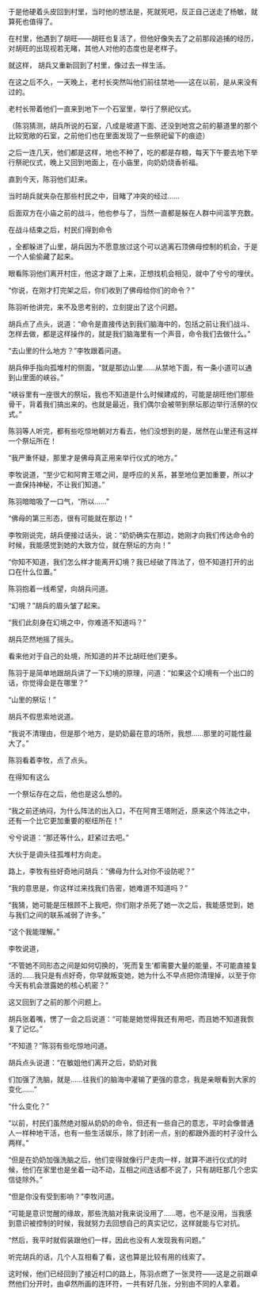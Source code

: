 于是他硬着头皮回到村里，当时他的想法是，死就死吧，反正自己送走了杨敏，就算死也值得了。

在村里，他遇到了胡旺——胡旺也复活了，但他好像失去了之前那段追捕的经历，对胡旺的出现视若无睹，其他人对他的态度也是老样子。

就这样， 胡兵又重新回到了村里，像过去一样生活。

在这之后不久，一天晚上，老村长突然叫他们前往禁地——这在以前，是从来没有过的。

老村长带着他们一直来到地下一个石室里，举行了祭祀仪式。

（陈羽猜测，胡兵所说的石室，八成是坡道下面、还没到地宫之前的墓道里的那个比较宽敞的石室，之前他们也在里面发现了一些祭祀留下的痕迹）

之后一连几天，他们都是这样，地也不种了，吃的都是存粮，每天下午要去地下举行祭祀仪式，晚上又回到地面上，在小庙里，向奶奶烧香祈福。

直到今天，陈羽他们赶来。

当时胡兵就夹杂在那些村民之中，目睹了冲突的经过……

后面双方在小庙之前的战斗，他也参与了，当然一直都是躲在人群中间滥竽充数。

在战斗结束之后，村民们得到命令

，全都躲进了山里，胡兵因为不愿意放过这个可以逃离石顶佛母控制的机会，于是一个人偷偷藏了起来。

眼看陈羽他们离开村庄，他这才跟了上来，正想找机会相见，就中了兮兮的埋伏。

“你说，在刚才打完架之后，你们收到了佛母给你们的命令？”

陈羽听他讲完，来不及思考别的，立刻提出了这个问题。

胡兵点了点头，说道：“命令是直接传达到我们脑海中的，包括之前让我们战斗、怎样去做，都是这样操作的，就是我们脑海里有一个声音，命令我们去做什么。”

“去山里的什么地方？”李牧跟着问道。

胡兵伸手指向孤堆村的侧面，“就是那边山里……从禁地下面，有一条小道可以通到山里面的峡谷。”

“峡谷里有一座很大的祭坛，我也不知道是什么时候建成的，可能是胡旺他们那些骨干，背着我们搞出来的。也就是最近，我们偶尔会被带到祭坛那边举行活祭的仪式。”

陈羽等人听完，都有些吃惊地朝对方看去，他们没想到的是，居然在山里还有这样一个祭坛所在！

“我严重怀疑，那里才是佛母真正用来举行仪式的地方。”

李牧说道，“至少它和阿育王塔之间，是呼应的关系，甚至地位更加重要，所以才一直保持神秘，不让我们知道。”

陈羽暗暗吸了一口气，“所以……”

“佛母的第三形态，很有可能就在那边！”

李牧刚说完，胡兵便接过话头，说：“奶奶确实在那边，她刚才向我们传达命令的时候，我能感觉到她的大致方位，就在祭坛的方向！”

“你知不知道，我们怎么样才能离开幻境？我已经破了阵法了，但不知道打开的出口在什么位置。”

陈羽抱着一线希望，向胡兵问道。

“幻境？”胡兵的眉头皱了起来。

“我们此刻身在幻境之中，你难道不知道吗？”

胡兵茫然地摇了摇头。

看来他对于自己的处境，所知道的并不比胡旺他们更多。

陈羽于是简单地跟胡兵讲了一下幻境的原理，问道：“如果这个幻境有一个出口的话，你觉得会是在哪里？”

“山里的祭坛！”

胡兵不假思索地说道。

“我说不清理由，但是那个地方，是奶奶最在意的场所，我想……那里的可能性最大了。”

陈羽看着李牧，点了点头。

在得知有这么

一个祭坛存在之后，他也是这么想的。

“我之前还纳闷，为什么阵法的出入口，不在阿育王塔附近，原来这个阵法之中，还有一个比它更加重要的枢纽所在！”

兮兮说道：“那还等什么，赶紧过去吧。”

大伙于是调头往孤堆村方向走。

路上，李牧有些好奇地问胡兵：“佛母为什么对你不设防呢？”

“我的意思是，你这样过来找我们告密，她难道不知道吗？”

“我猜，她可能是压根顾不上我吧，你们刚才杀死了她一次之后，我能感觉到，她与我们之间的联系减弱了许多。”

“这个我能理解。”

李牧说道，

“不管她不同形态之间是如何切换的，‘死而复生’都需要大量的能量，不可能直接复活的……我只是有点好奇，你早就叛变她，她为什么不早点把你清理掉，以至于你今天有机会泄露她的核心机密？”

这又回到了之前的那个问题上。

胡兵张着嘴，愣了一会之后说道：“可能是她觉得我还有用吧，而且她不知道我恢复了记忆。”

“不知道？”陈羽有些吃惊地问道。

胡兵点头说道：“在敏姐他们离开之后，奶奶对我

们加强了洗脑，就是……往我们的脑海中灌输了更强的意念，我是亲眼看到大家的变化……”

“什么变化？”

“以前，村民们虽然绝对服从奶奶的命令，但还有一些自己的意志，平时会像普通人一样种地干活，也有一些生活娱乐，除了封闭一点，别的都跟外面的村子没什么两样。”

“但是在奶奶加强洗脑之后，他们变得就像行尸走肉一样，就算不进行仪式的时候，他们在家里也是坐着一动不动，互相之间连话都不说了，只有胡旺那几个忠实信徒除外。”

“但是你没有受到影响？”李牧问道。

“可能是意识觉醒的缘故，那些洗脑对我来说没用了……嗯，也不是没用，当我感到意识被控制的时候，我就努力去回想自己的真实记忆，这样就能与它对抗。

“然后，我平时就假装跟他们一样，因此也没有人发现我有问题。”

听完胡兵的话，几个人互相看了看，这也算是比较有用的线索了。

这时候，他们已经回到了接近村口的路上，陈羽点燃了一张灵符——这是之前跟卓然他们分开时，由卓然所画的连环符，一共有好几张，分别由不同的人拿着。
